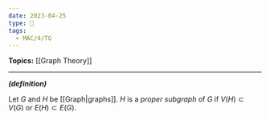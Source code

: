 ```yaml
---
date: 2023-04-25
type: 🧠
tags:
  - MAC/4/TG
---
```


**Topics:** [[Graph Theory]]

---

_**(definition)**_

Let $G$ and $H$ be [[Graph|graphs]]. $H$ is a _proper subgraph_ of $G$ if $V(H) \subset V(G)$ or $E(H) \subset E(G)$.
